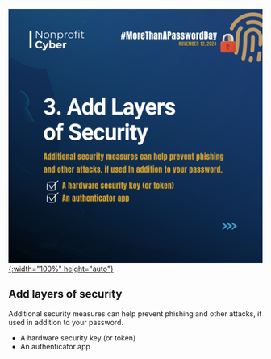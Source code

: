 [![More than a Password Day 2024](/pages/events/featured/guidance_part_3.png){:width="100%" height="auto"}](/_posts/2024-11-12-more-than-a-password-day-2024)

## Add layers of security

Additional security measures can help prevent phishing and other attacks, if used in addition to your password.

- A hardware security key (or token)
- An authenticator app
